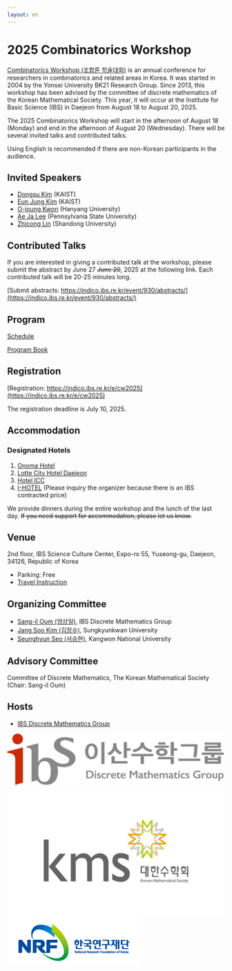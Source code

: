 ```yaml
---
layout: en
---
```

# 2025 Combinatorics Workshop

<!-- [한국어](/) -->

[Combinatorics Workshop (조합론 학술대회)](https://www.combinatorics.kr/workshop/combinatorics-workshop) is an annual conference for researchers in combinatorics and related areas in Korea.
It was started in 2004 by the Yonsei University BK21 Research Group. Since 2013, this workshop has been advised by the committee of discrete mathematics of the Korean Mathematical Society. This year, it will occur at the Institute for Basic Science (IBS) in Daejeon from August 18 to August 20, 2025.

The 2025 Combinatorics Workshop will start in the afternoon of August 18 (Monday) and end in the afternoon of August 20 (Wednesday).
There will be several invited talks and contributed talks.

Using English is recommended if there are non-Korean participants in the audience.

## Invited Speakers

- [Dongsu Kim](https://mathsci.kaist.ac.kr/~dskim/) (KAIST)
- [Eun Jung Kim](https://www.lamsade.dauphine.fr/~kim/) (KAIST)
- [O-joung Kwon](http://ojkwon.com) (Hanyang University)
- [Ae Ja Lee](https://science.psu.edu/math/people/auy2) (Pennsylvania State University)
- [Zhicong Lin](http://en.mis.sdu.edu.cn/info/1527/1399.htm) (Shandong University)


## Contributed Talks

If you are interested in giving a contributed talk at the workshop, please submit the abstract by June 27 <del>June 20</del>, 2025 at the following link. Each contributed talk will be 20-25 minutes long.

[Submit abstracts: https://indico.ibs.re.kr/event/930/abstracts/](https://indico.ibs.re.kr/event/930/abstracts/)

## Program

[Schedule](/en/schedule)

[Program Book](/assets/booklet.pdf)


## Registration

[Registration: https://indico.ibs.re.kr/e/cw2025](https://indico.ibs.re.kr/e/cw2025)

The registration deadline is July 10, 2025.

## Accommodation

### Designated Hotels

1. [Onoma Hotel](https://www.marriott.com/en-us/hotels/cjjak-hotel-onoma-daejeon-autograph-collection/overview/)
2. [Lotte City Hotel Daejeon](https://www.lottehotel.com/daejeon-city/en)
3. [Hotel ICC](http://hotel.hotelicc.com/view/index.do?SS_SVC_LANG_CODE=ENG)
4. [I-HOTEL](https://i-hotel.co.kr) (Please inquiry the organizer because there is an IBS contracted price)

We provide dinners during the entire workshop and the lunch of the last day.
<del>If you need support for accommodation, please let us know. </del>

## Venue

2nd floor, IBS Science Culture Center, Expo-ro 55, Yuseong-gu, Daejeon, 34126, Republic of Korea

- Parking: Free
- [Travel Instruction](https://travel.dimag.kr)

## Organizing Committee

- [Sang-il Oum (엄상일)](https://dimag.ibs.re.kr/home/sangil/), IBS Discrete Mathematics Group
- [Jang Soo Kim (김장수)](https://jangsookim.github.io), Sungkyunkwan University
- [Seunghyun Seo (서승현)](https://sites.google.com/view/shyunseo), Kangwon National University

## Advisory Committee

Committee of Discrete Mathematics, The Korean Mathematical Society (Chair: Sang-il Oum)

## Hosts

- [IBS Discrete Mathematics Group](https://dimag.ibs.re.kr/)

<div id="logo"><a href="https://dimag.ibs.re.kr/"><img src="/assets/dimag.png" alt="IBS 이산수학그룹" /></a> 
<a href="https://www.kms.or.kr/"><img src="/assets/kms.png" alt="Korean Mathematical Society" /><a href="https://dimag.ibs.re.kr/"><img src="/assets/NRF_logo_2.png" alt="National Research Foundation" /></a></a></div>
